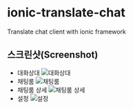 # ionic-translate-chat
Translate chat client with ionic framework
## 스크린샷(Screenshot)
* 대화상대
![대화상대](http://i.imgur.com/hJzmWTl.png)
* 채팅룸
![채팅룸](http://i.imgur.com/yQo4kDu.png)
* 채팅룸 상세
![채팅룸 상세](http://i.imgur.com/FExSIo0.png)
* 설정
![설정](http://i.imgur.com/3Z5yJDi.png)